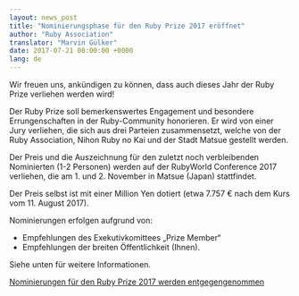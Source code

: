```yaml
---
layout: news_post
title: "Nominierungsphase für den Ruby Prize 2017 eröffnet"
author: "Ruby Association"
translator: "Marvin Gülker"
date: 2017-07-21 00:00:00 +0000
lang: de
---
```


Wir freuen uns, ankündigen zu können, dass auch dieses Jahr der Ruby
Prize verliehen werden wird!

Der Ruby Prize soll bemerkenswertes Engagement und besondere
Errungenschaften in der Ruby-Community honorieren. Er wird von einer
Jury verliehen, die sich aus drei Parteien zusammensetzt, welche von
der Ruby Association, Nihon Ruby no Kai und der Stadt Matsue gestellt
werden.

Der Preis und die Auszeichnung für den zuletzt noch verbleibenden
Nominierten (1-2 Personen) werden auf der RubyWorld Conference 2017
verliehen, die am 1. und 2. November in Matsue (Japan) stattfindet.

Der Preis selbst ist mit einer Million Yen dotiert (etwa 7.757 € nach
dem Kurs vom 11. August 2017).

Nominierungen erfolgen aufgrund von:

* Empfehlungen des Exekutivkomittees „Prize Member“
* Empfehlungen der breiten Öffentlichkeit (Ihnen).

Siehe unten für weitere Informationen.

[Nominierungen für den Ruby Prize 2017 werden entgegengenommen](http://www.ruby.or.jp/rubyprize2017/about_en.html)
